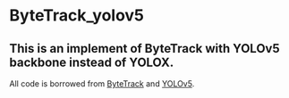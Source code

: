 # ByteTrack_yolov5
## This is an implement of ByteTrack with YOLOv5 backbone instead of YOLOX.

All code is borrowed from [ByteTrack](https://github.com/ifzhang/ByteTrack) and [YOLOv5](https://github.com/ultralytics/yolov5).


